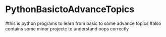 # PythonBasictoAdvanceTopics
#this is python programs to learn from basic to some advance topics 
#also contains some minor projectc to understand oops correctly
